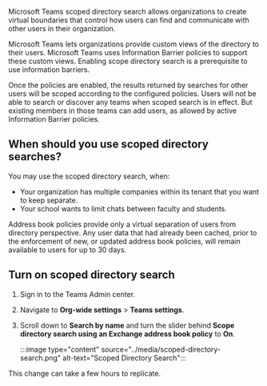 Microsoft Teams scoped directory search allows organizations to create virtual boundaries that control how users can find and communicate with other users in their organization. 

Microsoft Teams lets organizations provide custom views of the directory to their users. Microsoft Teams uses Information Barrier policies to support these custom views. Enabling scope directory search is a prerequisite to use information barriers. 

Once the policies are enabled, the results returned by searches for other users will be scoped according to the configured policies. Users will not be able to search or discover any teams when scoped search is in effect. But existing members in those teams can add users, as allowed by active Information Barrier policies.

## When should you use scoped directory searches?

You may use the scoped directory search, when:

* Your organization has multiple companies within its tenant that you want to keep separate.
* Your school wants to limit chats between faculty and students.

Address book policies provide only a virtual separation of users from directory perspective. Any user data that had already been cached, prior to the enforcement of new, or updated address book policies, will remain available to users for up to 30 days.

## Turn on scoped directory search

1. Sign in to the Teams Admin center.
2. Navigate to **Org-wide settings** > **Teams settings**.
3. Scroll down to **Search by name** and turn the slider behind **Scope directory search using an Exchange address book policy** to **On**.

    :::image type="content" source="../media/scoped-directory-search.png" alt-text="Scoped Directory Search":::

This change can take a few hours to replicate. 

